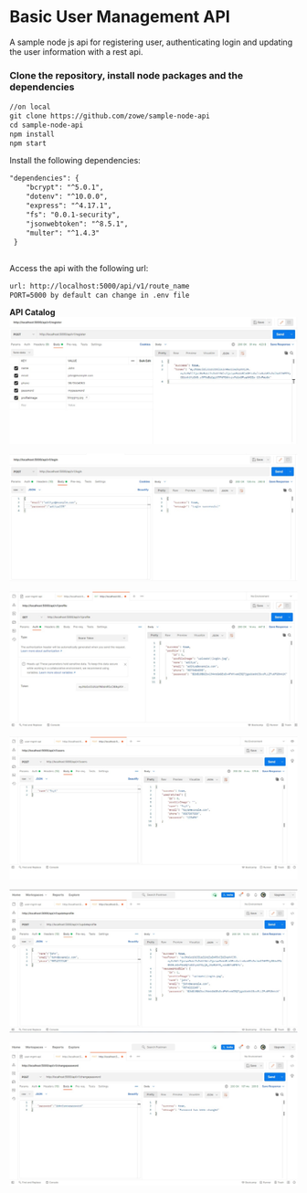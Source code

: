 # Basic User Management API  
A sample node js api for registering user, authenticating login and updating the user information with a rest api.     

### Clone the repository, install node packages and the dependencies

``` 
//on local
git clone https://github.com/zowe/sample-node-api
cd sample-node-api
npm install
npm start
```
Install the following dependencies: 
```
"dependencies": {
    "bcrypt": "^5.0.1",
    "dotenv": "^10.0.0",
    "express": "^4.17.1",
    "fs": "0.0.1-security",
    "jsonwebtoken": "^8.5.1",
    "multer": "^1.4.3"
 }
 
 ```
Access the api with the following url:
```
url: http://localhost:5000/api/v1/route_name
PORT=5000 by default can change in .env file
```
**API Catalog**
![/register](./screenshots/route_register.jpg)

![/login](./screenshots/route_login.jpg)

![/profile](./screenshots/route_profile.jpg)

![/users](./screenshots/route_users.jpg)

![/updateprofile](./screenshots/route_updateprofile.jpg)

![/changepassword](./screenshots/route_changepassword.jpg)

